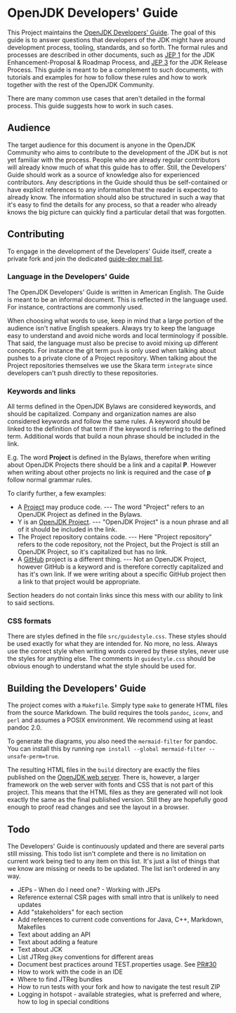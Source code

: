 # OpenJDK Developers' Guide

This Project maintains the [OpenJDK Developers' Guide](https://openjdk.java.net/guide/). The goal of this guide is to answer questions that developers of the JDK might have around development process, tooling, standards, and so forth. The formal rules and processes are described in other documents, such as [JEP 1](https://openjdk.java.net/jeps/1) for the JDK Enhancement-Proposal & Roadmap Process, and [JEP 3](https://openjdk.java.net/jeps/3) for the JDK Release Process. This guide is meant to be a complement to such documents, with tutorials and examples for how to follow these rules and how to work together with the rest of the OpenJDK Community.

There are many common use cases that aren't detailed in the formal process. This guide suggests how to work in such cases.

## Audience

The target audience for this document is anyone in the OpenJDK Community who aims to contribute to the development of the JDK but is not yet familiar with the process. People who are already regular contributors will already know much of what this guide has to offer. Still, the Developers' Guide should work as a source of knowledge also for experienced contributors. Any descriptions in the Guide should thus be self-contained or have explicit references to any information that the reader is expected to already know. The information should also be structured in such a way that it's easy to find the details for any process, so that a reader who already knows the big picture can quickly find a particular detail that was forgotten.

## Contributing

To engage in the development of the Developers' Guide itself, create a private fork and join the dedicated [guide-dev mail list](https://mail.openjdk.java.net/mailman/listinfo/guide-dev).

### Language in the Developers' Guide

The OpenJDK Developers' Guide is written in American English. The Guide is meant to be an informal document. This is reflected in the language used. For instance, contractions are commonly used.

When choosing what words to use, keep in mind that a large portion of the audience isn't native English speakers. Always try to keep the language easy to understand and avoid niche words and local terminology if possible. That said, the language must also be precise to avoid mixing up different concepts. For instance the git term `push` is only used when talking about pushes to a private clone of a Project repository. When talking about the Project repositories themselves we use the Skara term `integrate` since developers can't push directly to these repositories.

### Keywords and links

All terms defined in the OpenJDK Bylaws are considered keywords, and should be capitalized. Company and organization names are also considered keywords and follow the same rules. A keyword should be linked to the definition of that term if the keyword is referring to the defined term. Additional words that build a noun phrase should be included in the link.

E.g. The word **Project** is defined in the Bylaws, therefore when writing about OpenJDK Projects there should be a link and a capital **P**. However when writing about other projects no link is required and the case of **p** follow normal grammar rules.

To clarify further, a few examples:

* A [Project](https://openjdk.org/bylaws#project) may produce code. --- The word "Project" refers to an OpenJDK Project as defined in the Bylaws.
* Y is an [OpenJDK Project](https://openjdk.org/bylaws#project). --- "OpenJDK Project" is a noun phrase and all of it should be included in the link.
* The Project repository contains code. --- Here "Project repository" refers to the code repository, not the Project, but the Project is still an OpenJDK Project, so it's capitalized but has no link.
* A [GitHub](https://github.com) project is a different thing. --- Not an OpenJDK Project, however GitHub is a keyword and is therefore correctly capitalized and has it's own link. If we were writing about a specific GitHub project then a link to that project would be appropriate.

Section headers do not contain links since this mess with our ability to link to said sections.

### CSS formats

There are styles defined in the file `src/guidestyle.css`. These styles should be used exactly for what they are intended for. No more, no less. Always use the correct style when writing words covered by these styles, never use the styles for anything else. The comments in `guidestyle.css` should be obvious enough to understand what the style should be used for.

## Building the Developers' Guide

The project comes with a `Makefile`. Simply type `make` to generate HTML files from the source Markdown. The build requires the tools `pandoc`, `iconv`, and `perl` and assumes a POSIX environment. We recommend using at least pandoc 2.0.

To generate the diagrams, you also need the `mermaid-filter` for pandoc. You can install this by running `npm install --global mermaid-filter --unsafe-perm=true`.

The resulting HTML files in the `build` directory are exactly the files published on the [OpenJDK web server](https://openjdk.java.net/guide/). There is, however, a larger framework on the web server with fonts and CSS that is not part of this project. This means that the HTML files as they are generated will not look exactly the same as the final published version. Still they are hopefully good enough to proof read changes and see the layout in a browser.

## Todo

The Developers' Guide is continuously updated and there are several parts still missing. This todo list isn't complete and there is no limitation on current work being tied to any item on this list. It's just a list of things that we know are missing or needs to be updated. The list isn't ordered in any way.

* JEPs - When do I need one? - Working with JEPs
* Reference external CSR pages with small intro that is unlikely to need updates
* Add "stakeholders" for each section
* Add references to current code conventions for Java, C++, Markdown, Makefiles
* Text about adding an API
* Text about adding a feature
* Text about JCK
* List JTReg `@key` conventions for different areas
* Document best practices around TEST.properties usage. See [PR#30](https://github.com/openjdk/guide/pull/30#issuecomment-714589551)
* How to work with the code in an IDE
* Where to find JTReg bundles
* How to run tests with your fork and how to navigate the test result ZIP
* Logging in hotspot - available strategies, what is preferred and where, how to log in special conditions
